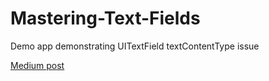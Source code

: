# Mastering-Text-Fields
Demo app demonstrating UITextField textContentType issue

[Medium post](https://medium.com/@arthur.avagyan.work/something-you-didnt-know-about-uitextfield-1c3dbddf650c)
